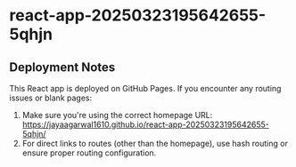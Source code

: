# react-app-20250323195642655-5qhjn

## Deployment Notes

This React app is deployed on GitHub Pages. If you encounter any routing issues or blank pages:

1. Make sure you're using the correct homepage URL: https://jayaagarwal1610.github.io/react-app-20250323195642655-5qhjn/
2. For direct links to routes (other than the homepage), use hash routing or ensure proper routing configuration.

